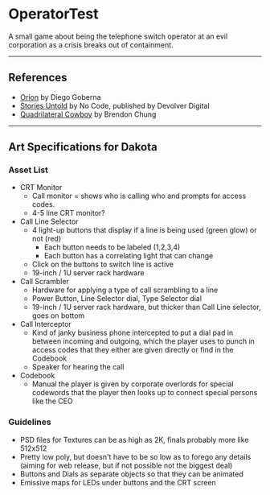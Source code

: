 # OperatorTest

A small game about being the telephone switch operator at an evil corporation as a crisis breaks out of containment.

---

## References

- [Orion](feiss.be/games/play_orion) by Diego Goberna
- [Stories Untold](http://storiesuntoldgame.com/) by No Code, published by Devolver Digital
- [Quadrilateral Cowboy](http://blendogames.com/qc/) by Brendon Chung

---

## Art Specifications for Dakota

### Asset List

- CRT Monitor
	+ Call monitor = shows who is calling who and prompts for access codes.
	+ 4-5 line CRT monitor?
- Call Line Selector
	+ 4 light-up buttons that display if a line is being used (green glow) or not (red)
		- Each button needs to be labeled (1,2,3,4)
		- Each button has a correlating light that can change
	+ Click on the buttons to switch line is active
	+ 19-inch / 1U server rack hardware
- Call Scrambler
	+ Hardware for applying a type of call scrambling to a line
	+ Power Button, Line Selector dial, Type Selector dial
	+ 19-inch / 1U server rack hardware, but thicker than Call Line selector, goes on bottom
- Call Interceptor
	+ Kind of janky business phone intercepted to put a dial pad in between incoming and outgoing, which the player uses to punch in access codes that they either are given directly or find in the Codebook
	+ Speaker for hearing the call
- Codebook
	+ Manual the player is given by corporate overlords for special codewords that the player then looks up to connect special persons like the CEO

### Guidelines

- PSD files for Textures can be as high as 2K, finals probably more like 512x512
- Pretty low poly, but doesn't have to be so low as to forego any details (aiming for web release, but if not possible not the biggest deal)
- Buttons and Dials as separate objects so that they can be animated
- Emissive maps for LEDs under buttons and the CRT screen